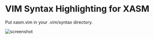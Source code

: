 VIM Syntax Highlighting for XASM
================================

Put xasm.vim in your .vim/syntax directory.

![screenshot](https://github.com/lybrown/vim-xasm/raw/master/screenshot.png)
